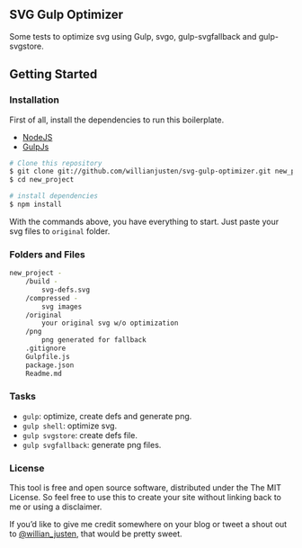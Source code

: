 ## SVG Gulp Optimizer 

Some tests to optimize svg using Gulp, svgo, gulp-svgfallback and gulp-svgstore.

## Getting Started

### Installation

First of all, install the dependencies to run this boilerplate.

- [NodeJS](http://nodejs.org/)
- [GulpJs](http://gulpjs.com/)

```sh
# Clone this repository
$ git clone git://github.com/willianjusten/svg-gulp-optimizer.git new_project
$ cd new_project

# install dependencies
$ npm install
```

With the commands above, you have everything to start. Just paste your svg files to `original` folder.

### Folders and Files

```sh
new_project -
    /build -
        svg-defs.svg
    /compressed -
        svg images
    /original
        your original svg w/o optimization
    /png
        png generated for fallback
    .gitignore
    Gulpfile.js
    package.json
    Readme.md
```

### Tasks

- `gulp`: optimize, create defs and generate png.
- `gulp shell`: optimize svg.
- `gulp svgstore`: create defs file.
- `gulp svgfallback`: generate png files.

### License

This tool is free and open source software, distributed under the The MIT License. So feel free to use this to create your site without linking back to me or using a disclaimer.

If you’d like to give me credit somewhere on your blog or tweet a shout out to [@willian_justen](https://twitter.com/willian_justen), that would be pretty sweet.